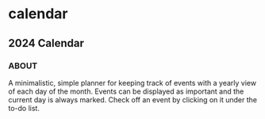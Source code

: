 # calendar
## 2024 Calendar

### ABOUT <br />
A minimalistic, simple planner for keeping track of events with a yearly view of each day of the month. Events can be displayed as important and the current day is always marked. Check off an event by clicking on it under the to-do list.
